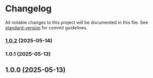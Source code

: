 # Changelog

All notable changes to this project will be documented in this file. See [standard-version](https://github.com/conventional-changelog/standard-version) for commit guidelines.

### [1.0.2](https://github.com/burtek/dtrw-app-helloworld/compare/v1.0.1...v1.0.2) (2025-05-14)

### 1.0.1 (2025-05-13)

## 1.0.0 (2025-05-13)
